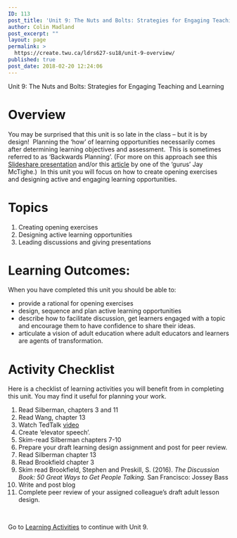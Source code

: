 ```yaml
---
ID: 113
post_title: 'Unit 9: The Nuts and Bolts: Strategies for Engaging Teaching and Learning'
author: Colin Madland
post_excerpt: ""
layout: page
permalink: >
  https://create.twu.ca/ldrs627-su18/unit-9-overview/
published: true
post_date: 2018-02-20 12:24:06
---
```

Unit 9: The Nuts and Bolts: Strategies for Engaging Teaching and Learning

<h1>Overview</h1>

You may be surprised that this unit is so late in the class – but it is by design!  Planning the ‘how’ of learning opportunities necessarily comes after determining learning objectives and assessment.  This is sometimes referred to as ‘Backwards Planning’. (For more on this approach see this <a href="https://www.slideshare.net/edvainker/backwards-planning">Slideshare presentation</a> and/or this <a href="https://www.ascd.org/ASCD/pdf/books/mctighe2004_intro.pdf">article</a> by one of the ‘gurus’ Jay McTighe.)  In this unit you will focus on how to create opening exercises and designing active and engaging learning opportunities.

<h1>Topics</h1>

<ol>
    <li>Creating opening exercises</li>
    <li>Designing active learning opportunities</li>
    <li>Leading discussions and giving presentations</li>
</ol>

<h1>Learning Outcomes:</h1>

When you have completed this unit you should be able to:

<ul>
    <li>provide a rational for opening exercises</li>
    <li>design, sequence and plan active learning opportunities</li>
    <li>describe how to facilitate discussion, get learners engaged with a topic and encourage them to have confidence to share their ideas.</li>
    <li>articulate a vision of adult education where adult educators and learners are agents of transformation.</li>
</ul>

<h1>Activity Checklist</h1>

Here is a checklist of learning activities you will benefit from in completing this unit. You may find it useful for planning your work.

<ol>
    <li>Read Silberman, chapters 3 and 11</li>
    <li>Read Wang, chapter 13</li>
    <li>Watch TedTalk <a href="https://www.youtube.com/watch?v=Xlg8zdSVjgg&amp;feature=youtu.be">video</a></li>
    <li>Create ‘elevator speech’.</li>
    <li>Skim-read Silberman chapters 7-10</li>
    <li>Prepare your draft learning design assignment and post for peer review.</li>
    <li>Read Silberman chapter 13</li>
    <li>Read Brookfield chapter 3</li>
    <li>Skim read Brookfield, Stephen and Preskill, S. (2016). <em>The Discussion Book: 50 Great Ways to Get People Talking.</em> San Francisco: Jossey Bass</li>
    <li>Write and post blog</li>
    <li>Complete peer review of your assigned colleague’s draft adult lesson design.</li>
</ol>

&nbsp;

Go to <a href="https://create.twu.ca/ldrs627-su18/unit-9-learning-activities/">Learning Activities</a> to continue with Unit 9.